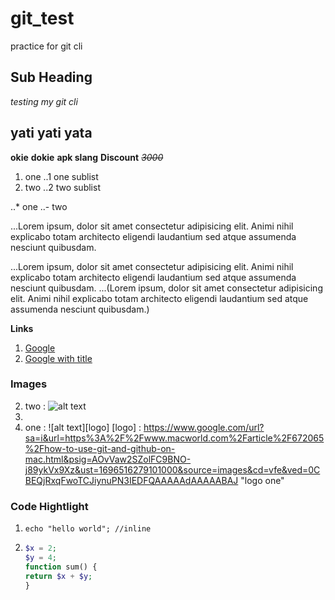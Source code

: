 # git_test
practice for git cli
## Sub Heading
*testing* _my git cli_

## yati yati yata
**okie** __dokie__
**apk __slang__**
__Discount__ *~~3000~~*

1. one
..1 one sublist
2. two
..2 two sublist

..* one
..- two

...Lorem ipsum, dolor sit amet consectetur adipisicing elit. Animi nihil explicabo totam architecto eligendi laudantium sed atque assumenda nesciunt quibusdam.

...Lorem ipsum, dolor sit amet consectetur adipisicing elit. Animi nihil explicabo totam architecto eligendi laudantium sed atque assumenda nesciunt quibusdam.
...(Lorem ipsum, dolor sit amet consectetur adipisicing elit. Animi nihil explicabo totam architecto eligendi laudantium sed atque assumenda nesciunt quibusdam.)

**Links**
1. [Google](google.com)
2. [Google with title](google.com "Google is here")

### Images
2. two : ![alt text](https://www.google.com/url?sa=i&url=https%3A%2F%2Fwww.macworld.com%2Farticle%2F672065%2Fhow-to-use-git-and-github-on-mac.html&psig=AOvVaw2SZolFC9BNO-j89ykVx9Xz&ust=1696516279101000&source=images&cd=vfe&ved=0CBEQjRxqFwoTCJiynuPN3IEDFQAAAAAdAAAAABAJ "Github logo")
3. 
1. one : ![alt text][logo]
[logo] : https://www.google.com/url?sa=i&url=https%3A%2F%2Fwww.macworld.com%2Farticle%2F672065%2Fhow-to-use-git-and-github-on-mac.html&psig=AOvVaw2SZolFC9BNO-j89ykVx9Xz&ust=1696516279101000&source=images&cd=vfe&ved=0CBEQjRxqFwoTCJiynuPN3IEDFQAAAAAdAAAAABAJ "logo one"

### Code Hightlight
1. `echo "hello world"; //inline`

2. ```php
   $x = 2;
   $y = 4;
   function sum() {
   return $x + $y;
   }
   ```
   







